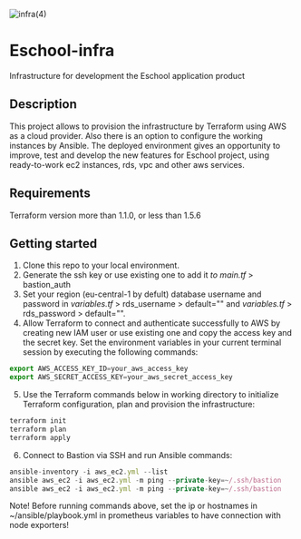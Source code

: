 ![infra(4)](https://github.com/yurkooo97/infra-app/assets/43648928/1d331e7e-0e86-4fb9-87e4-679587f49893)
# Eschool-infra
Infrastructure for development the Eschool application product
## Description
This project allows to provision the infrastructure by Terraform using AWS as a cloud provider. Also there is an option to configure the working instances by Ansible. The deployed environment gives an opportunity to improve, test and develop the new features for Eschool project, using ready-to-work ec2 instances, rds, vpc and other aws services.
## Requirements
Terraform version more than 1.1.0, or less than 1.5.6

## Getting started
1. Clone this repo to your local environment.
2. Generate the ssh key or use existing one to add it _to main.tf_ > bastion_auth
3. Set your region (eu-central-1 by defult) database username and password in _variables.tf_ > rds_username > default="" and _variables.tf_ > rds_password > default="".
4. Allow Terraform to connect and authenticate successfully to AWS by creating new IAM user or use existing one and copy the access key and the secret key. Set the environment variables in your current terminal session by executing the following commands:
   
```ts
export AWS_ACCESS_KEY_ID=your_aws_access_key
export AWS_SECRET_ACCESS_KEY=your_aws_secret_access_key
```

5. Use the Terraform commands below in working directory to initialize Terraform configuration, plan and provision the infrastructure:

```ts
terraform init
terraform plan
terraform apply
```
6. Connect to Bastion via SSH and run Ansible commands:

```ts
ansible-inventory -i aws_ec2.yml --list
ansible aws_ec2 -i aws_ec2.yml -m ping --private-key=~/.ssh/bastion
ansible aws_ec2 -i aws_ec2.yml -m ping --private-key=~/.ssh/bastion
```
Note!
Before running commands above, set the ip or hostnames in ~/ansible/playbook.yml in prometheus variables to have connection with node exporters!

